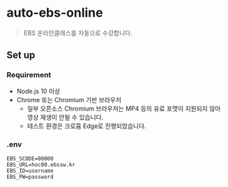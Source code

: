 # auto-ebs-online

> EBS 온라인클래스를 자동으로 수강합니다.

## Set up

### Requirement

- Node.js 10 이상
- Chrome 또는 Chromium 기반 브라우저
  - 일부 오픈소스 Chromium 브라우저는 MP4 등의 유료 포맷이 지원되지 않아 영상 재생이 안될 수 있습니다.
  - 테스트 환경은 크로뮴 Edge로 진행되었습니다.

### .env

```
EBS_SCODE=00000
EBS_URL=hoc00.ebssw.kr
EBS_ID=username
EBS_PW=password
```
